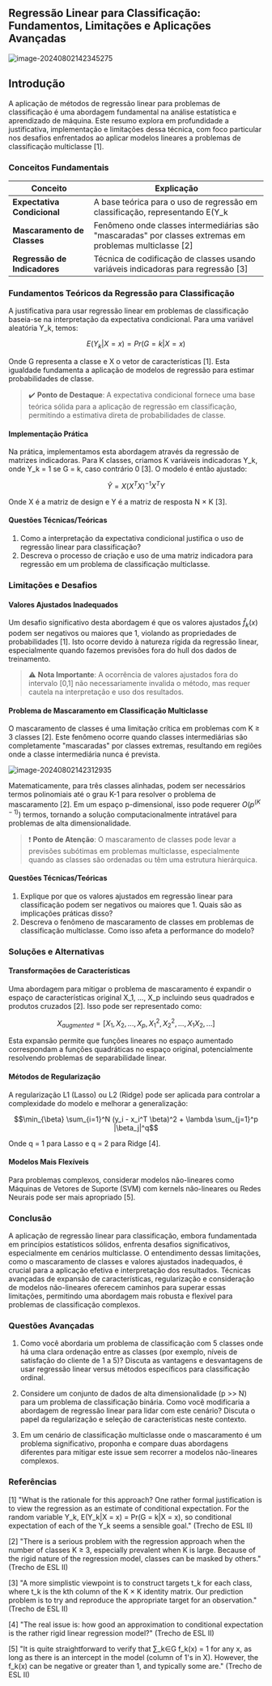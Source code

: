 ## Regressão Linear para Classificação: Fundamentos, Limitações e Aplicações Avançadas

![image-20240802142345275](C:\Users\diego.rodrigues\AppData\Roaming\Typora\typora-user-images\image-20240802142345275.png)

## Introdução

A aplicação de métodos de regressão linear para problemas de classificação é uma abordagem fundamental na análise estatística e aprendizado de máquina. Este resumo explora em profundidade a justificativa, implementação e limitações dessa técnica, com foco particular nos desafios enfrentados ao aplicar modelos lineares a problemas de classificação multiclasse [1].

### Conceitos Fundamentais

| Conceito                     | Explicação                                                   |
| ---------------------------- | ------------------------------------------------------------ |
| **Expectativa Condicional**  | A base teórica para o uso de regressão em classificação, representando E(Y_k |
| **Mascaramento de Classes**  | Fenômeno onde classes intermediárias são "mascaradas" por classes extremas em problemas multiclasse [2] |
| **Regressão de Indicadores** | Técnica de codificação de classes usando variáveis indicadoras para regressão [3] |

### Fundamentos Teóricos da Regressão para Classificação

A justificativa para usar regressão linear em problemas de classificação baseia-se na interpretação da expectativa condicional. Para uma variável aleatória Y_k, temos:

$$E(Y_k|X = x) = Pr(G = k|X = x)$$

Onde G representa a classe e X o vetor de características [1]. Esta igualdade fundamenta a aplicação de modelos de regressão para estimar probabilidades de classe.

> ✔️ **Ponto de Destaque**: A expectativa condicional fornece uma base teórica sólida para a aplicação de regressão em classificação, permitindo a estimativa direta de probabilidades de classe.

#### Implementação Prática

Na prática, implementamos esta abordagem através da regressão de matrizes indicadoras. Para K classes, criamos K variáveis indicadoras Y_k, onde Y_k = 1 se G = k, caso contrário 0 [3]. O modelo é então ajustado:

$$\hat{Y} = X(X^T X)^{-1}X^T Y$$

Onde X é a matriz de design e Y é a matriz de resposta N × K [3].

#### Questões Técnicas/Teóricas

1. Como a interpretação da expectativa condicional justifica o uso de regressão linear para classificação?
2. Descreva o processo de criação e uso de uma matriz indicadora para regressão em um problema de classificação multiclasse.

### Limitações e Desafios

#### Valores Ajustados Inadequados

Um desafio significativo desta abordagem é que os valores ajustados $\hat{f}_k(x)$ podem ser negativos ou maiores que 1, violando as propriedades de probabilidades [1]. Isto ocorre devido à natureza rígida da regressão linear, especialmente quando fazemos previsões fora do hull dos dados de treinamento.

> ⚠️ **Nota Importante**: A ocorrência de valores ajustados fora do intervalo [0,1] não necessariamente invalida o método, mas requer cautela na interpretação e uso dos resultados.

#### Problema de Mascaramento em Classificação Multiclasse

O mascaramento de classes é uma limitação crítica em problemas com K ≥ 3 classes [2]. Este fenômeno ocorre quando classes intermediárias são completamente "mascaradas" por classes extremas, resultando em regiões onde a classe intermediária nunca é prevista.

![image-20240802142312935](C:\Users\diego.rodrigues\AppData\Roaming\Typora\typora-user-images\image-20240802142312935.png)

Matematicamente, para três classes alinhadas, podem ser necessários termos polinomiais até o grau K-1 para resolver o problema de mascaramento [2]. Em um espaço p-dimensional, isso pode requerer $O(p^(K-1))$ termos, tornando a solução computacionalmente intratável para problemas de alta dimensionalidade.

> ❗ **Ponto de Atenção**: O mascaramento de classes pode levar a previsões subótimas em problemas multiclasse, especialmente quando as classes são ordenadas ou têm uma estrutura hierárquica.

#### Questões Técnicas/Teóricas

1. Explique por que os valores ajustados em regressão linear para classificação podem ser negativos ou maiores que 1. Quais são as implicações práticas disso?
2. Descreva o fenômeno de mascaramento de classes em problemas de classificação multiclasse. Como isso afeta a performance do modelo?

### Soluções e Alternativas

#### Transformações de Características

Uma abordagem para mitigar o problema de mascaramento é expandir o espaço de características original X_1, ..., X_p incluindo seus quadrados e produtos cruzados [2]. Isso pode ser representado como:

$$X_{augmented} = [X_1, X_2, ..., X_p, X_1^2, X_2^2, ..., X_1X_2, ...]$$

Esta expansão permite que funções lineares no espaço aumentado correspondam a funções quadráticas no espaço original, potencialmente resolvendo problemas de separabilidade linear.

#### Métodos de Regularização

A regularização L1 (Lasso) ou L2 (Ridge) pode ser aplicada para controlar a complexidade do modelo e melhorar a generalização:

$$\min_{\beta} \sum_{i=1}^N (y_i - x_i^T \beta)^2 + \lambda \sum_{j=1}^p |\beta_j|^q$$

Onde q = 1 para Lasso e q = 2 para Ridge [4].

#### Modelos Mais Flexíveis

Para problemas complexos, considerar modelos não-lineares como Máquinas de Vetores de Suporte (SVM) com kernels não-lineares ou Redes Neurais pode ser mais apropriado [5].

### Conclusão

A aplicação de regressão linear para classificação, embora fundamentada em princípios estatísticos sólidos, enfrenta desafios significativos, especialmente em cenários multiclasse. O entendimento dessas limitações, como o mascaramento de classes e valores ajustados inadequados, é crucial para a aplicação efetiva e interpretação dos resultados. Técnicas avançadas de expansão de características, regularização e consideração de modelos não-lineares oferecem caminhos para superar essas limitações, permitindo uma abordagem mais robusta e flexível para problemas de classificação complexos.

### Questões Avançadas

1. Como você abordaria um problema de classificação com 5 classes onde há uma clara ordenação entre as classes (por exemplo, níveis de satisfação do cliente de 1 a 5)? Discuta as vantagens e desvantagens de usar regressão linear versus métodos específicos para classificação ordinal.

2. Considere um conjunto de dados de alta dimensionalidade (p >> N) para um problema de classificação binária. Como você modificaria a abordagem de regressão linear para lidar com este cenário? Discuta o papel da regularização e seleção de características neste contexto.

3. Em um cenário de classificação multiclasse onde o mascaramento é um problema significativo, proponha e compare duas abordagens diferentes para mitigar este issue sem recorrer a modelos não-lineares complexos.

### Referências

[1] "What is the rationale for this approach? One rather formal justification is to view the regression as an estimate of conditional expectation. For the random variable Y_k, E(Y_k|X = x) = Pr(G = k|X = x), so conditional expectation of each of the Y_k seems a sensible goal." (Trecho de ESL II)

[2] "There is a serious problem with the regression approach when the number of classes K ≥ 3, especially prevalent when K is large. Because of the rigid nature of the regression model, classes can be masked by others." (Trecho de ESL II)

[3] "A more simplistic viewpoint is to construct targets t_k for each class, where t_k is the kth column of the K × K identity matrix. Our prediction problem is to try and reproduce the appropriate target for an observation." (Trecho de ESL II)

[4] "The real issue is: how good an approximation to conditional expectation is the rather rigid linear regression model?" (Trecho de ESL II)

[5] "It is quite straightforward to verify that ∑_k∈G f_k(x) = 1 for any x, as long as there is an intercept in the model (column of 1's in X). However, the f_k(x) can be negative or greater than 1, and typically some are." (Trecho de ESL II)